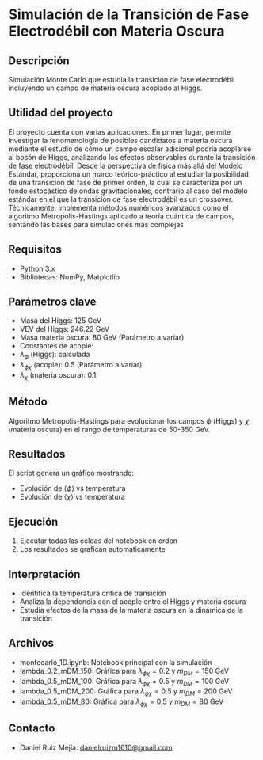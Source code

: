 # Simulación de la Transición de Fase Electrodébil con Materia Oscura

## Descripción
Simulación Monte Carlo que estudia la transición de fase electrodébil incluyendo un campo de materia oscura acoplado al Higgs.

## Utilidad del proyecto

El proyecto cuenta con varias aplicaciones. En primer lugar, permite investigar la fenomenología de posibles candidatos a materia oscura mediante el estudio de cómo un campo escalar adicional podría acoplarse al bosón de Higgs, analizando los efectos observables durante la transición de fase electrodébil. Desde la perspectiva de física más allá del Modelo Estándar, proporciona un marco teórico-práctico al estudiar la posibilidad de una transición de fase de primer orden, la cual se caracteriza por un fondo estocástico de ondas gravitacionales, contrario al caso del modelo estándar en el que la transición de fase electrodébil es un crossover. Técnicamente, implementa métodos numéricos avanzados como el algoritmo Metropolis-Hastings aplicado a teoría cuántica de campos, sentando las bases para simulaciones más complejas


## Requisitos
- Python 3.x
- Bibliotecas: NumPy, Matplotlib

## Parámetros clave
- Masa del Higgs: 125 GeV
- VEV del Higgs: 246.22 GeV
- Masa materia oscura: 80 GeV (Parámetro a variar)
- Constantes de acople:
- $\lambda_\phi$ (Higgs): calculada
- $\lambda_{\phi \chi}$ (acople): 0.5 (Parámetro a variar)
- $\lambda_\chi$ (materia oscura): 0.1

## Método
Algoritmo Metropolis-Hastings para evolucionar los campos $\phi$ (Higgs) y $\chi$ (materia oscura) en el rango de temperaturas de 50-350 GeV.

## Resultados
El script genera un gráfico mostrando:
- Evolución de $\langle \phi \rangle$ vs temperatura
- Evolución de $\langle \chi \rangle$ vs temperatura

## Ejecución
1. Ejecutar todas las celdas del notebook en orden
2. Los resultados se grafican automáticamente

## Interpretación
- Identifica la temperatura crítica de transición
- Analiza la dependencia con el acople entre el Higgs y materia oscura
- Estudia efectos de la masa de la materia oscura en la dinámica de la transición

## Archivos
- montecarlo_1D.ipynb: Notebook principal con la simulación
- lambda_0.2_mDM_150: Gráfica para $\lambda_{\phi \chi}=0.2$ y $m_{DM}=150$ GeV
- lambda_0.5_mDM_100: Gráfica para $\lambda_{\phi \chi}=0.5$ y $m_{DM}=100$ GeV
- lambda_0.5_mDM_200: Gráfica para $\lambda_{\phi \chi}=0.5$ y $m_{DM}=200$ GeV
- lambda_0.5_mDM_80: Gráfica para $\lambda_{\phi \chi}=0.5$ y $m_{DM}=80$ GeV


## Contacto
- Daniel Ruiz Mejía: danielruizm1610@gmail.com

